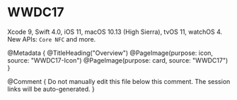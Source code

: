 # WWDC17

Xcode 9, Swift 4.0, iOS 11, macOS 10.13 (High Sierra), tvOS 11, watchOS 4.
New APIs: ``Core NFC`` and more. 

@Metadata {
   @TitleHeading("Overview")
   @PageImage(purpose: icon, source: "WWDC17-Icon")
   @PageImage(purpose: card, source: "WWDC17")
}

@Comment { Do not manually edit this file below this comment. The session links will be auto-generated. }
